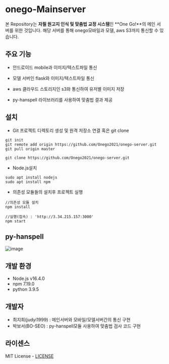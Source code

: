 # onego-Mainserver

본 Repository는  **자필 원고지 인식 및 맞춤법 교정 시스템**인 **One Go!**의 메인 서버를 위한 것입니다. 해당 서버를 통해 onego모바일과 모델, aws S3까지 통신할 수 있습니다.



## 주요 기능

- 안드로이드 mobile과 이미지/텍스트파일 통신

- 모델 서버인 flask와 이미지/텍스트파일 통신

- aws 클라우드 스토리지인 s3와 통신하여 유저별 이미지 저장

- py-hanspell 라이브러리를 사용하여 맞춤법 결과 제공

  

## 설치

- Git 프로젝트 디렉토리 생성 및 원격 저장소 연결 혹은 git clone

```
git init
git remote add origin https://github.com/Onego2021/onego-server.git
git pull origin master

git clone https://github.com/Onego2021/onego-server.git
```



- Node.js설치

```
sudo apt install nodejs
sudo apt install npm
```



- 의존성 모듈들의 설치후 프로젝트 실행

```
//의존성 모듈 설치
npm install
```

```
//실행(접속) : 'http://3.34.215.157:3000'
npm start
```


## py-hanspell
![image](https://user-images.githubusercontent.com/39540528/132632478-ab6006d8-8464-4ddc-abfa-e205cbfc7fca.png)


## 개발 환경

- Node.js v16.4.0
- npm 7.19.0
- python 3.9.5



## 개발자

- 최지희(judyi1999) : 메인서버와 모바일/모델서버간의 통신 구현
- 박보서(BO-SEO) : py-hanspell모듈 사용하여 맞춤법 검사 코드 구현



## 라이센스

MIT License - [LICENSE](https://github.com/Onego2021/onego-server/blob/master/LICENSE)
